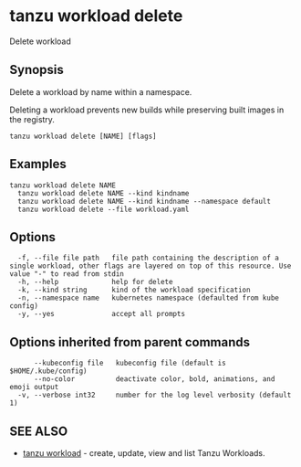 # tanzu workload delete

Delete workload

## Synopsis

Delete a workload by name within a namespace.

Deleting a workload prevents new builds while preserving built images in the
registry.

```console
tanzu workload delete [NAME] [flags]
```

## Examples

```console
tanzu workload delete NAME
  tanzu workload delete NAME --kind kindname
  tanzu workload delete NAME --kind kindname --namespace default
  tanzu workload delete --file workload.yaml
```

## Options

```console
  -f, --file file path   file path containing the description of a single workload, other flags are layered on top of this resource. Use value "-" to read from stdin
  -h, --help             help for delete
  -k, --kind string      kind of the workload specification
  -n, --namespace name   kubernetes namespace (defaulted from kube config)
  -y, --yes              accept all prompts
```

## Options inherited from parent commands

```console
      --kubeconfig file   kubeconfig file (default is $HOME/.kube/config)
      --no-color          deactivate color, bold, animations, and emoji output
  -v, --verbose int32     number for the log level verbosity (default 1)
```

## SEE ALSO

* [tanzu workload](tanzu_workload.md)	 - create, update, view and list Tanzu Workloads.

